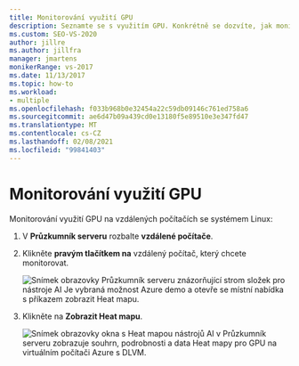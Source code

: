 ```yaml
---
title: Monitorování využití GPU
description: Seznamte se s využitím GPU. Konkrétně se dozvíte, jak monitorovat využití GPU vzdálených počítačů se systémem Linux.
ms.custom: SEO-VS-2020
author: jillre
ms.author: jillfra
manager: jmartens
monikerRange: vs-2017
ms.date: 11/13/2017
ms.topic: how-to
ms.workload:
- multiple
ms.openlocfilehash: f033b968b0e32454a22c59db09146c761ed758a6
ms.sourcegitcommit: ae6d47b09a439cd0e13180f5e89510e3e347fd47
ms.translationtype: MT
ms.contentlocale: cs-CZ
ms.lasthandoff: 02/08/2021
ms.locfileid: "99841403"
---
```

# <a name="monitoring-gpu-utilization"></a>Monitorování využití GPU

Monitorování využití GPU na vzdálených počítačích se systémem Linux:

1. V **Průzkumník serveru** rozbalte **vzdálené počítače**.
2. Klikněte **pravým tlačítkem na** vzdálený počítač, který chcete monitorovat.

    ![Snímek obrazovky Průzkumník serveru znázorňující strom složek pro nástroje AI Je vybraná možnost Azure demo a otevře se místní nabídka s příkazem zobrazit Heat mapu.](media/monitor-gpu/gpu-heatmap-0.png)

3. Klikněte na **Zobrazit Heat mapu**.

    ![Snímek obrazovky okna s Heat mapou nástrojů AI v Průzkumník serveru zobrazuje souhrn, podrobnosti a data Heat mapy pro GPU na virtuálním počítači Azure s DLVM.](media/monitor-gpu/heatmap.png)
